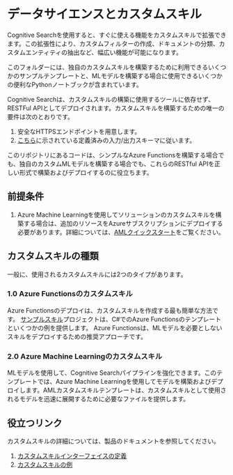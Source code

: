 # データサイエンスとカスタムスキル
Cognitive Searchを使用すると、すぐに使える機能をカスタムスキルで拡張できます。この拡張性により、カスタムフィルターの作成、ドキュメントの分類、カスタムエンティティの抽出など、幅広い機能が可能になります。

このフォルダーには、独自のカスタムスキルを構築するために利用できるいくつかのサンプルテンプレートと、MLモデルを構築する場合に使用できるいくつかの便利なPythonノートブックが含まれています。

Cognitive Searchは、カスタムスキルの構築に使用するツールに依存せず、RESTFul APIとしてデプロイされます。カスタムスキルを構築するための唯一の要件は次のとおりです。

1. 安全なHTTPSエンドポイントを用意します。
2. [こちら](https://docs.microsoft.com/azure/search/cognitive-search-custom-skill-interface)に示されている定義済みの入力/出力スキーマに従います。

このリポジトリにあるコードは、シンプルなAzure Functionsを構築する場合でも、独自のカスタムMLモデルを構築する場合でも、これらのRESTful APIを正しい形式で構築およびデプロイするのに役立ちます。

## 前提条件
1. Azure Machine Learningを使用してソリューションのカスタムスキルを構築する場合は、追加のリソースをAzureサブスクリプションにデプロイする必要があります。詳細については、[AMLクイックスタート](https://docs.microsoft.com/azure/machine-learning/service/quickstart-get-started)をご覧ください。

## カスタムスキルの種類
一般に、使用されるカスタムスキルには2つのタイプがあります。

### 1.0 Azure Functionsのカスタムスキル
Azure Functionsのデプロイは、カスタムスキルを作成する最も簡単な方法です。 [サンプルスキル](https://github.com/nohanaga/azure-search-power-skills)プロジェクトは、C#でのAzure Functionsのテンプレートといくつかの例を提供します。 Azure Functionsは、MLモデルを必要としないスキルをデプロイするための推奨アプローチです。

### 2.0 Azure Machine Learningのカスタムスキル
MLモデルを使用して、Cognitive Searchパイプラインを強化できます。このテンプレートでは、Azure Machine Learningを使用してモデルを構築およびデプロイします。AMLカスタムスキルテンプレートは、カスタムスキルとして使用されるモデルを迅速に展開するために必要なファイルを提供します。

## 役立つリンク
カスタムスキルの詳細については、製品のドキュメントを参照してください。
1. [カスタムスキルインターフェイスの定義](https://docs.microsoft.com/azure/search/cognitive-search-custom-skill-interface
)
2. [カスタムスキルの例](https://docs.microsoft.com/azure/search/cognitive-search-create-custom-skill-example
)


